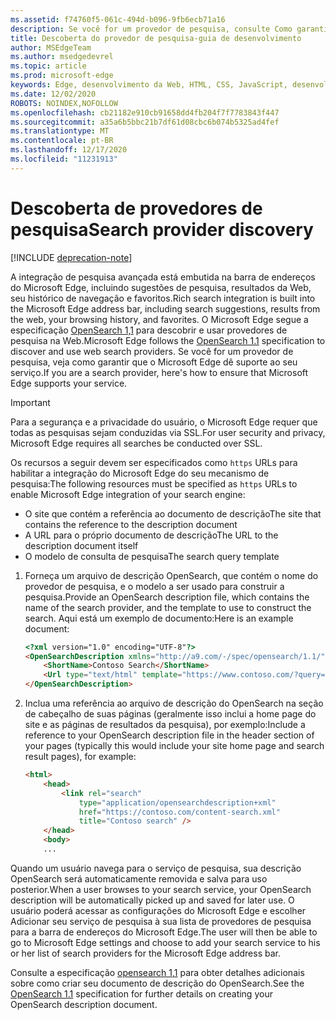 ```yaml
---
ms.assetid: f74760f5-061c-494d-b096-9fb6ecb71a16
description: Se você for um provedor de pesquisa, consulte Como garantir que o Microsoft Edge dê suporte ao seu serviço.
title: Descoberta do provedor de pesquisa-guia de desenvolvimento
author: MSEdgeTeam
ms.author: msedgedevrel
ms.topic: article
ms.prod: microsoft-edge
keywords: Edge, desenvolvimento da Web, HTML, CSS, JavaScript, desenvolvedor
ms.date: 12/02/2020
ROBOTS: NOINDEX,NOFOLLOW
ms.openlocfilehash: cb21182e910cb91658dd4fb204f7f7783843f447
ms.sourcegitcommit: a35a6b5bbc21b7df61d08cbc6b074b5325ad4fef
ms.translationtype: MT
ms.contentlocale: pt-BR
ms.lasthandoff: 12/17/2020
ms.locfileid: "11231913"
---
```

# <span data-ttu-id="f96ff-104">Descoberta de provedores de pesquisa</span><span class="sxs-lookup"><span data-stu-id="f96ff-104">Search provider discovery</span></span>  

[!INCLUDE [deprecation-note](../../includes/legacy-edge-note.md)]  

<span data-ttu-id="f96ff-105">A integração de pesquisa avançada está embutida na barra de endereços do Microsoft Edge, incluindo sugestões de pesquisa, resultados da Web, seu histórico de navegação e favoritos.</span><span class="sxs-lookup"><span data-stu-id="f96ff-105">Rich search integration is built into the Microsoft Edge address bar, including search suggestions, results from the web, your browsing history, and favorites.</span></span>  <span data-ttu-id="f96ff-106">O Microsoft Edge segue a especificação [OpenSearch 1,1](https://github.com/dewitt/opensearch/blob/master/opensearch-1-1-draft-6.md) para descobrir e usar provedores de pesquisa na Web.</span><span class="sxs-lookup"><span data-stu-id="f96ff-106">Microsoft Edge follows the [OpenSearch 1.1](https://github.com/dewitt/opensearch/blob/master/opensearch-1-1-draft-6.md) specification to discover and use web search providers.</span></span>  <span data-ttu-id="f96ff-107">Se você for um provedor de pesquisa, veja como garantir que o Microsoft Edge dê suporte ao seu serviço.</span><span class="sxs-lookup"><span data-stu-id="f96ff-107">If you are a search provider, here's how to ensure that Microsoft Edge supports your service.</span></span>  

> [!IMPORTANT]
> <span data-ttu-id="f96ff-108">Para a segurança e a privacidade do usuário, o Microsoft Edge requer que todas as pesquisas sejam conduzidas via SSL.</span><span class="sxs-lookup"><span data-stu-id="f96ff-108">For user security and privacy, Microsoft Edge requires all searches be conducted over SSL.</span></span>  

<span data-ttu-id="f96ff-109">Os recursos a seguir devem ser especificados como `https` URLs para habilitar a integração do Microsoft Edge do seu mecanismo de pesquisa:</span><span class="sxs-lookup"><span data-stu-id="f96ff-109">The following resources must be specified as `https` URLs to enable Microsoft Edge integration of your search engine:</span></span>  

*   <span data-ttu-id="f96ff-110">O site que contém a referência ao documento de descrição</span><span class="sxs-lookup"><span data-stu-id="f96ff-110">The site that contains the reference to the description document</span></span>  
*   <span data-ttu-id="f96ff-111">A URL para o próprio documento de descrição</span><span class="sxs-lookup"><span data-stu-id="f96ff-111">The URL to the description document itself</span></span>  
*   <span data-ttu-id="f96ff-112">O modelo de consulta de pesquisa</span><span class="sxs-lookup"><span data-stu-id="f96ff-112">The search query template</span></span>  
    
1.  <span data-ttu-id="f96ff-113">Forneça um arquivo de descrição OpenSearch, que contém o nome do provedor de pesquisa, e o modelo a ser usado para construir a pesquisa.</span><span class="sxs-lookup"><span data-stu-id="f96ff-113">Provide an OpenSearch description file, which contains the name of the search provider, and the template to use to construct the search.</span></span>  <span data-ttu-id="f96ff-114">Aqui está um exemplo de documento:</span><span class="sxs-lookup"><span data-stu-id="f96ff-114">Here is an example document:</span></span>  
    
    ```html
    <?xml version="1.0" encoding="UTF-8"?> 
    <OpenSearchDescription xmlns="http://a9.com/-/spec/opensearch/1.1/">
        <ShortName>Contoso Search</ShortName>
        <Url type="text/html" template="https://www.contoso.com/?query={searchTerms}"/> 
    </OpenSearchDescription>
    ```  
    
1.  <span data-ttu-id="f96ff-115">Inclua uma referência ao arquivo de descrição do OpenSearch na seção de cabeçalho de suas páginas (geralmente isso inclui a home page do site e as páginas de resultados da pesquisa), por exemplo:</span><span class="sxs-lookup"><span data-stu-id="f96ff-115">Include a reference to your OpenSearch description file in the header section of your pages (typically this would include your site home page and search result pages), for example:</span></span>  
    
    ```html
    <html>
        <head>
            <link rel="search" 
                type="application/opensearchdescription+xml"  
                href="https://contoso.com/content-search.xml" 
                title="Contoso search" /> 
        </head> 
        <body> 
        ...
    ```  
    
<span data-ttu-id="f96ff-116">Quando um usuário navega para o serviço de pesquisa, sua descrição OpenSearch será automaticamente removida e salva para uso posterior.</span><span class="sxs-lookup"><span data-stu-id="f96ff-116">When a user browses to your search service, your OpenSearch description will be automatically picked up and saved for later use.</span></span>  <span data-ttu-id="f96ff-117">O usuário poderá acessar as configurações do Microsoft Edge e escolher Adicionar seu serviço de pesquisa à sua lista de provedores de pesquisa para a barra de endereços do Microsoft Edge.</span><span class="sxs-lookup"><span data-stu-id="f96ff-117">The user will then be able to go to Microsoft Edge settings and choose to add your search service to his or her list of search providers for the Microsoft Edge address bar.</span></span>  

<span data-ttu-id="f96ff-118">Consulte a especificação [opensearch 1,1](https://github.com/dewitt/opensearch/blob/master/opensearch-1-1-draft-6.md) para obter detalhes adicionais sobre como criar seu documento de descrição do OpenSearch.</span><span class="sxs-lookup"><span data-stu-id="f96ff-118">See the [OpenSearch 1.1](https://github.com/dewitt/opensearch/blob/master/opensearch-1-1-draft-6.md) specification for further details on creating your OpenSearch description document.</span></span>  
